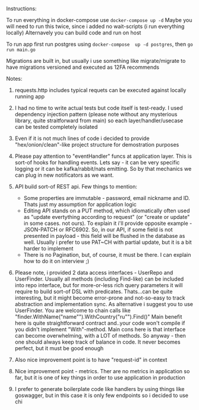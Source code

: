 Instructions:

 To run everything in docker-compose use `docker-compose up -d`
 Maybe you will need to run this twice, since i added no wait-scripts (i run everything locally)
 Alternavely you can build code and run on host

 To run app first run postgres using `docker-compose  up -d postgres`, then `go run main.go`
 
 Migrations are built in, but usually i use something like migrate/migrate to have migrations versioned and executed as 12FA recommends
 
Notes:
1) requests.http includes typical requets can be executed against locally running app
2) I had no time to write actual tests but code itself is test-ready. I used dependency injection pattern (please note without any
mysterious library, quite straitforward from main) so each layer/handler/usecase can be tested completely isolated
3) Even if it is not much lines of code i decided to provide "hex/onion/clean"-like project structure for demostration purposes
4) Please pay attention to "eventHandler" funcs at application layer. This is  sort-of hooks for handling events. Lets say - it can be very specific
logging or it can be kafka/rabbit/nats emitting. So by that mechanics we can plug in new notificators  as we want.
5) API build sort-of REST api. Few things to mention:
    * Some properties are immutable - password, email nickname and ID. Thats just my assumption for application logic
    * Editing API stands on a PUT method, which idiomatically often used as "update evertything according to request" 
    (or "create or update" in some cases. not ours). To explain it i'll provide opposite example - JSON-PATCH or RFC6902. So, in 
    our API, if some field is not presented in payload - this field will be flushed in the database as well. Usually i prefer to use
    PAT~CH with partial update, but it is a bit harder to implement
    * There is no Pagination, but, of course, it must be there. I can explain how to do it on interview ;)
    
6) Please note, i provided 2 data access interfaces - UserRepo and UserFinder. Usually all methods (including Find-like) can be included
into repo interface, but for more-or-less rich query parameters it will require to build sort-of DSL with predicates.
Thats...can be quite interesting, but it might become error-prone and not-so-easy to track abstraction and implementation sync.
As alternative i suggest you to use UserFinder. You are welcome to chain calls like "finder.WithName("name"").WithCountry("ru"").Find()"
Main benefit here is quite straightforward contract and..your code won't compile if you didn't implement "With"-method. Main cons here
is that interface can become overwhelming, with a LOT of methods. So anyway - then one should always keep track of balance in code. 
It never becomes perfect, but it must be good enough
7) Also nice improvement point is to have "request-id" in context
8) Nice improvement point - metrics. Ther are no metrics in application so far, but it is one of key things in order to use
application in production
9) I prefer to generate boilerplate code like handlers by using things like goswagger, but in this case it is only few endpoints so 
i decided to use chi

